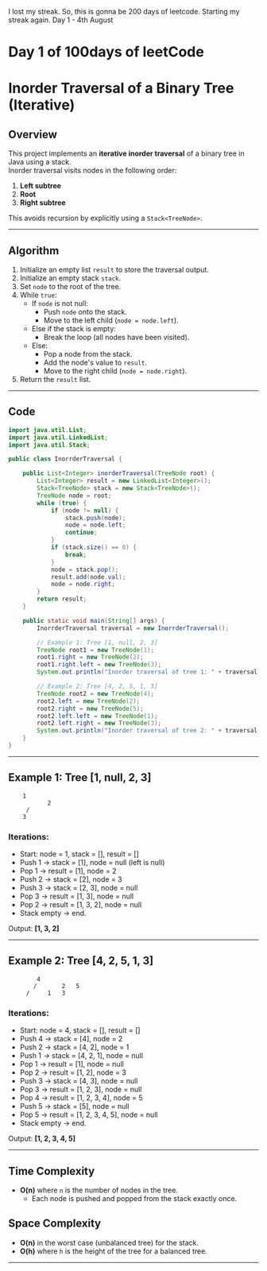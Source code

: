 I lost my streak. So, this is gonna be 200 days of leetcode. Starting my streak again. 
Day 1 - 4th August
# Day 1 of 100days of leetCode
# Inorder Traversal of a Binary Tree (Iterative)

## Overview
This project implements an **iterative inorder traversal** of a binary tree in Java using a stack.  
Inorder traversal visits nodes in the following order:
1. **Left subtree**
2. **Root**
3. **Right subtree**

This avoids recursion by explicitly using a `Stack<TreeNode>`.

---

## Algorithm

1. Initialize an empty list `result` to store the traversal output.
2. Initialize an empty stack `stack`.
3. Set `node` to the root of the tree.
4. While `true`:
    - If `node` is not null:
        - Push `node` onto the stack.
        - Move to the left child (`node = node.left`).
    - Else if the stack is empty:
        - Break the loop (all nodes have been visited).
    - Else:
        - Pop a node from the stack.
        - Add the node's value to `result`.
        - Move to the right child (`node = node.right`).
5. Return the `result` list.

---

## Code

```java
import java.util.List;
import java.util.LinkedList;
import java.util.Stack;

public class InorrderTraversal {

    public List<Integer> inorderTraversal(TreeNode root) {
        List<Integer> result = new LinkedList<Integer>();
        Stack<TreeNode> stack = new Stack<TreeNode>();
        TreeNode node = root;
        while (true) {
            if (node != null) {
                stack.push(node);
                node = node.left;
                continue;
            }
            if (stack.size() == 0) {
                break;
            }
            node = stack.pop();
            result.add(node.val);
            node = node.right;
        }
        return result;
    }

    public static void main(String[] args) {
        InorrderTraversal traversal = new InorrderTraversal();

        // Example 1: Tree [1, null, 2, 3]
        TreeNode root1 = new TreeNode(1);
        root1.right = new TreeNode(2);
        root1.right.left = new TreeNode(3);
        System.out.println("Inorder traversal of tree 1: " + traversal.inorderTraversal(root1));

        // Example 2: Tree [4, 2, 5, 1, 3]
        TreeNode root2 = new TreeNode(4);
        root2.left = new TreeNode(2);
        root2.right = new TreeNode(5);
        root2.left.left = new TreeNode(1);
        root2.left.right = new TreeNode(3);
        System.out.println("Inorder traversal of tree 2: " + traversal.inorderTraversal(root2));
    }
}
```

---

## Example 1: Tree [1, null, 2, 3]

```
    1
           2
     /
    3
```

### Iterations:
- Start: node = 1, stack = [], result = []
- Push 1 → stack = [1], node = null (left is null)
- Pop 1 → result = [1], node = 2
- Push 2 → stack = [2], node = 3
- Push 3 → stack = [2, 3], node = null
- Pop 3 → result = [1, 3], node = null
- Pop 2 → result = [1, 3, 2], node = null
- Stack empty → end.

Output: **[1, 3, 2]**

---

## Example 2: Tree [4, 2, 5, 1, 3]

```
        4
       /       2   5
     /     1   3
```

### Iterations:
- Start: node = 4, stack = [], result = []
- Push 4 → stack = [4], node = 2
- Push 2 → stack = [4, 2], node = 1
- Push 1 → stack = [4, 2, 1], node = null
- Pop 1 → result = [1], node = null
- Pop 2 → result = [1, 2], node = 3
- Push 3 → stack = [4, 3], node = null
- Pop 3 → result = [1, 2, 3], node = null
- Pop 4 → result = [1, 2, 3, 4], node = 5
- Push 5 → stack = [5], node = null
- Pop 5 → result = [1, 2, 3, 4, 5], node = null
- Stack empty → end.

Output: **[1, 2, 3, 4, 5]**

---

## Time Complexity
- **O(n)** where `n` is the number of nodes in the tree.
  - Each node is pushed and popped from the stack exactly once.

## Space Complexity
- **O(n)** in the worst case (unbalanced tree) for the stack.
- **O(h)** where `h` is the height of the tree for a balanced tree.

---
